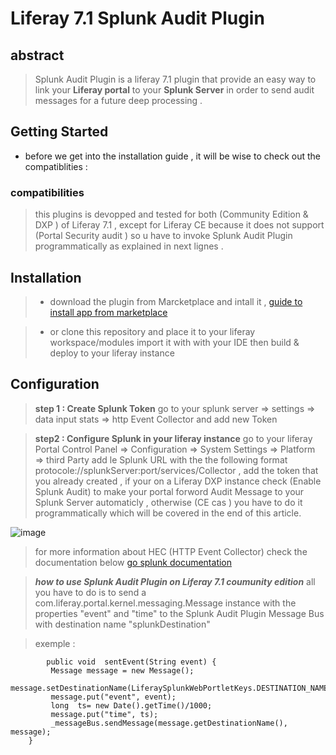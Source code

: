 #  Liferay 7.1 Splunk Audit Plugin 
## abstract 
>Splunk Audit Plugin is a liferay 7.1  plugin that  provide an easy way  to link your **Liferay portal** to your **Splunk Server** in order to send audit messages for a future deep processing .


## Getting Started
* before we get into the installation guide , it will be wise to check out the compatiblities :

### compatibilities
  > this plugins is devopped and tested for both (Community Edition & DXP ) of Liferay  7.1 , 
        except for Liferay CE because it does not support (Portal Security audit ) so u have to 
        invoke Splunk Audit Plugin programmatically  as explained in next lignes .
            
## Installation 

> *  download the plugin from Marcketplace  and intall it , [guide to install app from marketplace](https://dev.liferay.com/discover/portal/-/knowledge_base/7-1/using-the-liferay-marketplace )

> * or clone this repository and place it to your liferay workspace/modules 
> import it with with your IDE then build & deploy to your liferay instance 

## Configuration 

> **step 1 : Create Splunk Token**
>  go to your splunk server => settings  => data input stats => http Event Collector  and add new Token 

> **step2 : Configure Splunk in your liferay instance**
> go to your liferay Portal Control Panel => Configuration => System Settings => Platform => third Party 
add le Splunk URL with the the following format protocole://splunkServer:port/services/Collector ,
add the token that you already created ,  if your on a Liferay DXP instance check (Enable Splunk Audit) to make your portal forword Audit Message to your Splunk Server automaticly ,  otherwise (CE cas )  you have to do it programmatically which will be covered in the end of this article.



![image](https://image.ibb.co/nzG64q/splunk-Config.png) 

>for more information about HEC (HTTP Event Collector)  check the documentation below 
 [go splunk documentation](https://docs.splunk.com/Documentation/Splunk/7.2.1/Data/HECExamples )

> ***how to use Splunk Audit Plugin on Liferay 7.1 coumunity edition***
all you have to do is to send a com.liferay.portal.kernel.messaging.Message instance with the properties "event" and "time" to the Splunk Audit Plugin Message Bus with destination name "splunkDestination"

> exemple : 
```
      	public void  sentEvent(String event) {
		 Message message = new Message();
		 message.setDestinationName(LiferaySplunkWebPortletKeys.DESTINATION_NAME);
		 message.put("event", event);
		 long  ts= new Date().getTime()/1000;  
		 message.put("time", ts);
		 _messageBus.sendMessage(message.getDestinationName(), message);
	}
```
